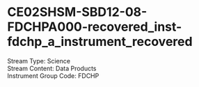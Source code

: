 # CE02SHSM-SBD12-08-FDCHPA000-recovered_inst-fdchp_a_instrument_recovered

Stream Type: Science<br>
Stream Content: Data Products<br>
Instrument Group Code: FDCHP<br>
